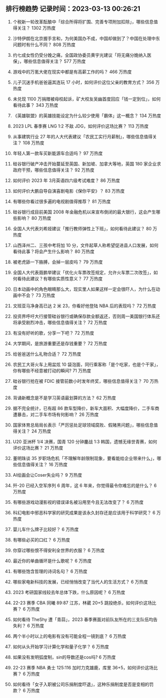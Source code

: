 
## 排行榜趋势 记录时间：2023-03-13 00:26:21
  
  1. 个税新一轮改革酝酿中「综合所得将扩围、完善专项附加扣除」，哪些信息值得关注？ 1302 万热度
    
  2. 沙特伊朗在北京握手言和，为何美国办不成，中国却做到了？中国在处理中东问题时有什么不同？ 808 万热度
    
  3. 约七成女性仍受分娩之痛，全国政协委员黄宇光建议「将无痛分娩纳入医保」，哪些信息值得关注？ 577 万热度
    
  4. 游戏中的万氪大佬在现实中都是有高薪工作的吗？ 466 万热度
    
  5. 儿子沉迷手机爸爸逼其连玩 17 小时，如何评价这位父亲的教育方式？ 356 万热度
    
  6. 未兑现 1100 万捐赠被母校起诉，矿大校友吴幽首度回应「钱一定到位」，如何看待此事？ 343 万热度
    
  7. 《英雄联盟》的英雄技能设定为什么较少使用「霸体」这一概念？ 134 万热度
    
  8. 2023 LPL 春季赛 LNG 1:2 不敌 JDG，如何评价这场比赛？ 113 万热度
    
  9. 从事建筑行业 27 年的人大代表建议「农民工实行月薪制」，哪些信息值得关注？ 108 万热度
    
  10. 年轻人第一款车买新能源车合适吗？ 97 万热度
    
  11. 硅谷银行破产冲击开始蔓延至英国、新加坡、加拿大等地，英国 180 家企业求政府干预，哪些信息值得关注？ 92 万热度
    
  12. 如何评价 2023 年 3月英语四六级考试难度？ 86 万热度
    
  13. 如何评价大鹏自导自演喜剧电影《保你平安》？ 83 万热度
    
  14. 有哪些你看过很多遍的电视剧值得推荐？ 81 万热度
    
  15. 硅谷银行成目前美国 2008 年金融危机以来宣布倒闭的最大银行，这会产生哪些影响？ 80 万热度
    
  16. 全国人大代表刘希娅建议「推行教师弹性上下班」，如何看待此建议？ 80 万热度
    
  17. 山西泽州二、三孩中考将加 10 分，文件起草人称希望促进县人口发展，如何看待此事？将会产生什么影响？ 80 万热度
    
  18. 被老虎舔一下胳膊，会掉一层皮吗？ 79 万热度
    
  19. 全国人大代表聂鹏举建议「优化火车票改签规定，允许火车票二次改签」，如何看待此建议？有哪些实质性意义？ 77 万热度
    
  20. 日本动画中的角色眼睛那么大，现实里人如果这样一定会很吓人，为什么在动画中不会？ 73 万热度
    
  21. 文班亚马净身高已达 2 米 23，你看好他登陆 NBA 后的表现吗？ 72 万热度
    
  22. 投资界呼吁大行接管硅谷银行或确保存款全额返还，否则周一美国银行体系还将承受剧烈冲击，哪些信息值得关注？ 72 万热度
    
  23. 有没有好听的歌，分享一下吧？ 72 万热度
    
  24. 大学期间，是旅游重要还是存钱重要？ 72 万热度
    
  25. 给爸爸送什么礼物合适？ 72 万热度
    
  26. 农民工大哥火车上用盆炫 10 袋泡面，同行乘客称「是个吃家，也是个干家」，你有哪些不经意被打动的瞬间? 71 万热度
    
  27. 硅谷银行抢在被 FDIC 接管前数小时发年终奖，哪些信息值得关注？ 70 万热度
    
  28. 背诵新概念是不是学习英语最划算的方法？ 62 万热度
    
  29. 据不完全统计，已有超 86 款车型降价，新车大面积、大幅度降价，二手车商遭暴击，对二手车市场有何影响？ 26 万热度
    
  30. 国家体育总局局长表示「严厉惩处足球领域腐败、假赌黑问题」，哪些信息值得关注？ 24 万热度
    
  31. U20 亚洲杯 1/4 决赛，国青 120 分钟鏖战 1:3 韩国，遗憾无缘世青赛，如何评价这场比赛？ 21 万热度
    
  32. 董明珠谈 35 岁职场危机「不理解年龄限制现象，要看能给企业带来什么」，哪些信息值得关注？ 16 万热度
    
  33. AI绘画会让Coser失业吗？ 9 万热度
    
  34. 歼-20 已经入空军序列 6 周年，这 6 年来，你觉得最令你难忘的是什么？ 6 万热度
    
  35. 有哪些游戏动漫影视的错误译名被沿用至今且无法改变了？ 6 万热度
    
  36. 科幻电影中邪恶科学家的研究成果是该永久封存还是应该用于科学研究？ 6 万热度
    
  37. 婴儿车什么牌子比较好？ 6 万热度
    
  38. 有哪些必买的口红？ 6 万热度
    
  39. 你穿过哪些恨不得安利全世界的衣服？ 6 万热度
    
  40. 最近你的单曲循环是什么歌呢？ 6 万热度
    
  41. 有哪些饱含哲理的诗词名句？ 6 万热度
    
  42. 哪些家电新科技的发展，已经悄悄改变了当代人的生活方式？ 6 万热度
    
  43. 2023 考研国家线较去年总体下跌，什么原因呢？ 6 万热度
    
  44. 22-23 赛季 CBA 同曦 89:87 江苏，林葳 20+5 跳投绝杀，如何评价这场比赛？ 6 万热度
    
  45. 如何看待 TheShy 遭「青蒜」，2023 春季赛面对前队友所在的三支队伍均告失利？ 6 万热度
    
  46. 两个半小时以上的电影有没有可能全程一镜到底？ 6 万热度
    
  47. 如何从头开始学习计算化学和量子化学？ 6 万热度
    
  48. 如果没有发明弧度制，sin的导数还是cos吗? 6 万热度
    
  49. 22-23 赛季 NBA 勇士 125:116 加时力克雄鹿，库里 36+5，如何评价这场比赛？ 6 万热度
    
  50. 如何看待「女子入职被公司乐捐制度吓退」，这种乐捐制度是否是变相的罚款？ 6 万热度
    